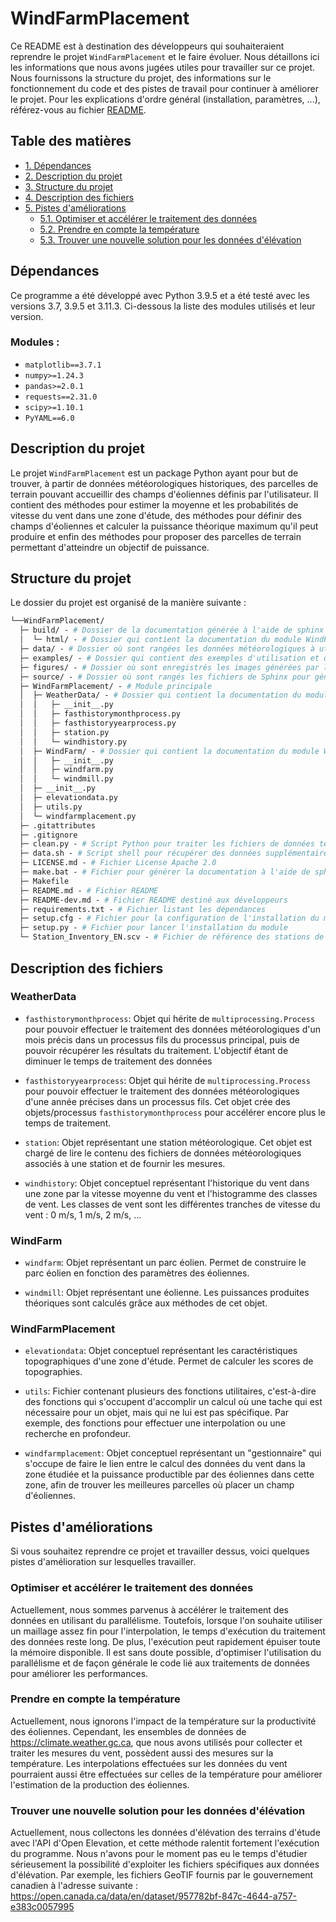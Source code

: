 # WindFarmPlacement

Ce README est à destination des développeurs qui souhaiteraient reprendre le projet `WindFarmPlacement` et le faire 
évoluer. Nous détaillons ici les informations que nous avons jugées utiles pour travailler sur ce projet. 
Nous fournissons la structure du projet, des informations sur le fonctionnement du code et des pistes de travail
pour continuer à améliorer le projet. Pour les explications d'ordre général (installation, paramètres, ...), 
référez-vous au fichier [README](README.md).

## Table des matières

- [1. Dépendances](#dépendances)
- [2. Description du projet](#description-du-projet)
- [3. Structure du projet](#structure-du-projet)
- [4. Description des fichiers](#description-des-fichiers)
- [5. Pistes d'améliorations](#pistes-d'améliorations)
  - [5.1. Optimiser et accélérer le traitement des données](#optimiser-et-accélérer-le-traitement-des-données)
  - [5.2. Prendre en compte la température](#prendre-en-compte-la-température)
  - [5.3. Trouver une nouvelle solution pour les données d'élévation](#trouver-une-nouvelle-solution-pour-les-données-d'élévation)

## Dépendances

Ce programme a été développé avec Python 3.9.5 et a été testé avec les versions 3.7, 3.9.5 et 3.11.3. 
Ci-dessous la liste des modules utilisés et leur version.

### Modules :

- `matplotlib==3.7.1`
- `numpy>=1.24.3`
- `pandas>=2.0.1`
- `requests==2.31.0`
- `scipy>=1.10.1`
- `PyYAML==6.0`

## Description du projet

Le projet `WindFarmPlacement` est un package Python ayant pour but de trouver, à partir de données météorologiques
historiques, des parcelles de terrain pouvant accueillir des champs d'éoliennes définis par l'utilisateur. Il
contient des méthodes pour estimer la moyenne et les probabilités de vitesse du vent dans une zone d'étude, des méthodes
pour définir des champs d'éoliennes et calculer la puissance théorique maximum qu'il peut produire et enfin des méthodes
pour proposer des parcelles de terrain permettant d'atteindre un objectif de puissance.

## Structure du projet

Le dossier du projet est organisé de la manière suivante :

````graphql
└──WindFarmPlacement/
  ├─ build/ - # Dossier de la documentation générée à l'aide de sphinx
  │  └─ html/ - # Dossier qui contient la documentation du module WindFarmPlacement sous forme de fichiers html
  ├─ data/ - # Dossier où sont rangées les données météorologiques à utiliser
  ├─ examples/ - # Dossier qui contient des exemples d'utilisation et des fichiers de paramètres YAML
  ├─ figures/ - # Dossier où sont enregistrés les images générées par la dernière exécution du module
  ├─ source/ - # Dossier où sont rangés les fichiers de Sphinx pour générer la documentation
  ├─ WindFarmPlacement/ - # Module principale
  │  ├─ WeatherData/ - # Dossier qui contient la documentation du module WindFarmPlacement sous forme de fichiers html
  │  │   ├─ __init__.py
  │  │   ├─ fasthistorymonthprocess.py
  │  │   ├─ fasthistoryyearprocess.py
  │  │   ├─ station.py
  │  │   └─ windhistory.py
  │  ├─ WindFarm/ - # Dossier qui contient la documentation du module WindFarmPlacement sous forme de fichiers html
  │  │   ├─ __init__.py
  │  │   ├─ windfarm.py
  │  │   └─ windmill.py
  │  ├─ __init__.py
  │  ├─ elevationdata.py
  │  ├─ utils.py
  │  └─ windfarmplacement.py
  ├─ .gitattributes
  ├─ .gitignore
  ├─ clean.py - # Script Python pour traiter les fichiers de données téléchargées avec data.sh
  ├─ data.sh - # Script shell pour récupérer des données supplémentaires sur Climate Weather Canada
  ├─ LICENSE.md - # Fichier License Apache 2.0
  ├─ make.bat - # Fichier pour générer la documentation à l'aide de sphinx
  ├─ Makefile
  ├─ README.md - # Fichier README
  ├─ README-dev.md - # Fichier README destiné aux développeurs
  ├─ requirements.txt - # Fichier listant les dépendances 
  ├─ setup.cfg - # Fichier pour la configuration de l'installation du module
  ├─ setup.py - # Fichier pour lancer l'installation du module
  └─ Station_Inventory_EN.scv - # Fichier de référence des stations de Climate Weather Canada
````

## Description des fichiers

### WeatherData

- `fasthistorymonthprocess`: Objet qui hérite de `multiprocessing.Process` pour pouvoir effectuer le traitement des
données météorologiques d'un mois précis dans un processus fils du processus principal, puis de pouvoir récupérer les 
résultats du traitement. L'objectif étant de diminuer le temps de traitement des données

- `fasthistoryyearprocess`: Objet qui hérite de `multiprocessing.Process` pour pouvoir effectuer le traitement des
données météorologiques d'une année précises dans un processus fils. Cet objet crée des objets/processus
`fasthistorymonthprocess` pour accélérer encore plus le temps de traitement.

- `station`: Objet représentant une station météorologique. Cet objet est chargé de lire le contenu des fichiers de
données météorologiques associés à une station et de fournir les mesures.

- `windhistory`: Objet conceptuel représentant l'historique du vent dans une zone par la vitesse moyenne du vent et 
l'histogramme des classes de vent. Les classes de vent sont les différentes tranches de vitesse du vent : 0 m/s, 1 m/s, 
2 m/s, ...

### WindFarm

- `windfarm`: Objet représentant un parc éolien. Permet de construire le parc éolien en fonction des paramètres des 
éoliennes. 

- `windmill`: Objet représentant une éolienne. Les puissances produites théoriques sont calculés grâce aux méthodes
de cet objet.
 
### WindFarmPlacement

- `elevationdata`: Objet conceptuel représentant les caractéristiques topographiques d'une zone d'étude. Permet de 
calculer les scores de topographies.

- `utils`: Fichier contenant plusieurs des fonctions utilitaires, c'est-à-dire des fonctions qui s'occupent d'accomplir
un calcul où une tache qui est nécessaire pour un objet, mais qui ne lui est pas spécifique. Par exemple, des fonctions 
pour effectuer une interpolation ou une recherche en profondeur.

- `windfarmplacement`: Objet conceptuel représentant un "gestionnaire" qui s'occupe de faire le lien entre le calcul des
données du vent dans la zone étudiée et la puissance productible par des éoliennes dans cette zone, afin de trouver les 
meilleures parcelles où placer un champ d'éoliennes.

## Pistes d'améliorations

Si vous souhaitez reprendre ce projet et travailler dessus, voici quelques pistes d'amélioration sur lesquelles 
travailler.

### Optimiser et accélérer le traitement des données

Actuellement, nous sommes parvenus à accélérer le traitement des données en utilisant du parallélisme. 
Toutefois, lorsque l'on souhaite utiliser un maillage assez fin pour l'interpolation, le temps d'exécution du 
traitement des données reste long. De plus, l'exécution peut rapidement épuiser toute la mémoire disponible. Il est 
sans doute possible, d'optimiser l'utilisation du parallélisme et de façon générale le code lié aux traitements de 
données pour améliorer les performances.

### Prendre en compte la température

Actuellement, nous ignorons l'impact de la température sur la productivité des éoliennes. Cependant, les ensembles de
données de https://climate.weather.gc.ca, que nous avons utilisés pour collecter et traiter les mesures du 
vent, possèdent aussi des mesures sur la température. Les interpolations effectuées sur les données du vent pourraient 
aussi être effectuées sur celles de la température pour améliorer l'estimation de la production des éoliennes.

### Trouver une nouvelle solution pour les données d'élévation

Actuellement, nous collectons les données d'élévation des terrains d'étude avec l'API d'Open Elevation, et cette 
méthode ralentit fortement l'exécution du programme. Nous n'avons pour le moment pas eu le temps d'étudier sérieusement 
la possibilité d'exploiter les fichiers spécifiques aux données d'élévation. Par exemple, les fichiers GeoTIF fournis 
par le gouvernement canadien à l'adresse suivante : https://open.canada.ca/data/en/dataset/957782bf-847c-4644-a757-e383c0057995
